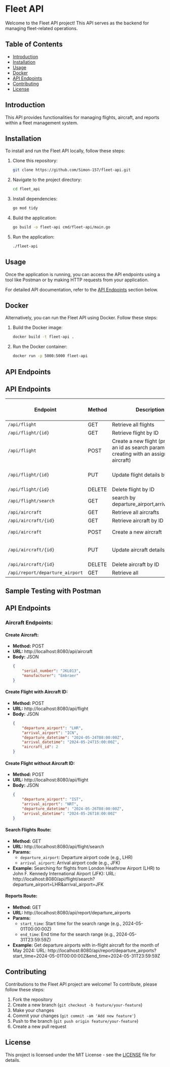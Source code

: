 
# Fleet API

Welcome to the Fleet API project! This API serves as the backend for managing fleet-related operations.

## Table of Contents

- [Introduction](#introduction)
- [Installation](#installation)
- [Usage](#usage)
- [Docker](#docker)
- [API Endpoints](#api-endpoints)
- [Contributing](#contributing)
- [License](#license)

## Introduction

This API provides functionalities for managing flights, aircraft, and reports within a fleet management system.

## Installation

To install and run the Fleet API locally, follow these steps:

1. Clone this repository:
   ```bash
   git clone https://github.com/Simon-157/fleet-api.git
   ```

2. Navigate to the project directory:
   ```bash
   cd fleet_api
   ```

3. Install dependencies:
   ```bash
   go mod tidy
   ```

4. Build the application:
   ```bash
   go build -o fleet-api cmd/fleet-api/main.go
   ```

5. Run the application:
   ```bash
   ./fleet-api
   ```

## Usage

Once the application is running, you can access the API endpoints using a tool like Postman or by making HTTP requests from your application.

For detailed API documentation, refer to the [API Endpoints](#api-endpoints) section below.

## Docker

Alternatively, you can run the Fleet API using Docker. Follow these steps:

1. Build the Docker image:
   ```bash
   docker build -t fleet-api .
   ```

2. Run the Docker container:
   ```bash
   docker run -p 5000:5000 fleet-api
   ```

## API Endpoints
## API Endpoints

| Endpoint                   | Method | Description                         | Query Params                          | Required Body Content                 |
|----------------------------|--------|-------------------------------------|---------------------------------------|--------------------------------------|
| `/api/flight`             | GET    | Retrieve all flights                | N/A                                   | N/A                                  |
| `/api/flight/{id}`        | GET    | Retrieve flight by ID               | N/A                                   | N/A                                  |
| `/api/flight`             | POST   | Create a new flight   (provide the an id as search params when creating with an assigned aircraft)             | N/A                                   | Flight data                         |
| `/api/flight/{id}`        | PUT    | Update flight details by ID         | N/A                                   | Updated flight data                 |
| `/api/flight/{id}`        | DELETE | Delete flight by ID                 | N/A                                   | N/A                                  |
| `/api/flight/search`            | GET    | search by departure_airport,arrival_airport              | departure_airport,arrival_airport                                    | N/A                                  |
| `/api/aircraft`           | GET    | Retrieve all aircrafts              | N/A                                   | N/A                                  |
| `/api/aircraft/{id}`      | GET    | Retrieve aircraft by ID             | N/A                                   | N/A                                  |
| `/api/aircraft`           | POST   | Create a new aircraft               | N/A                                   | Aircraft data                       |
| `/api/aircraft/{id}`      | PUT    | Update aircraft details by ID      | N/A                                   | Updated aircraft data               |
| `/api/aircraft/{id}`      | DELETE | Delete aircraft by ID               | N/A                                   | N/A                                  |
| `/api/report/departure_airport`             | GET    | Retrieve all                |start_time and end_time                                 | N/A                                  |

## Sample Testing with Postman
## API Endpoints

### Aircraft Endpoints:

#### Create Aircraft:

- **Method:** POST
- **URL:** http://localhost:8080/api/aircraft
- **Body:** JSON
  ```json
  {
      "serial_number": "JKL013",
      "manufacturer": "Embraer"
  }
  ```

#### Create Flight with Aircraft ID:

- **Method:** POST
- **URL:** http://localhost:8080/api/flight
- **Body:** JSON
  ```json
  {
      "departure_airport": "LHR",
      "arrival_airport": "ICN",
      "departure_datetime": "2024-05-24T08:00:00Z",
      "arrival_datetime": "2024-05-24T15:00:00Z",
      "aircraft_id": 2
  }
  ```

#### Create Flight without Aircraft ID:

- **Method:** POST
- **URL:** http://localhost:8080/api/flight
- **Body:** JSON
  ```json
  {
      "departure_airport": "IST",
      "arrival_airport": "NRT",
      "departure_datetime": "2024-05-26T08:00:00Z",
      "arrival_datetime": "2024-05-26T18:00:00Z"
  }
  ```

#### Search Flights Route:

- **Method:** GET
- **URL:** http://localhost:8080/api/flight/search
- **Params:**
  - `departure_airport`: Departure airport code (e.g., LHR)
  - `arrival_airport`: Arrival airport code (e.g., JFK)
- **Example:**
  Searching for flights from London Heathrow Airport (LHR) to John F. Kennedy International Airport (JFK):
  URL: http://localhost:8080/api/flight/search?departure_airport=LHR&arrival_airport=JFK

#### Reports Route:

- **Method:** GET
- **URL:** http://localhost:8080/api/report/departure_airports
- **Params:**
  - `start_time`: Start time for the search range (e.g., 2024-05-01T00:00:00Z)
  - `end_time`: End time for the search range (e.g., 2024-05-31T23:59:59Z)
- **Example:**
  Get departure airports with in-flight aircraft for the month of May 2024:
  URL: http://localhost:8080/api/report/departure_airports?start_time=2024-05-01T00:00:00Z&end_time=2024-05-31T23:59:59Z


## Contributing

Contributions to the Fleet API project are welcome! To contribute, please follow these steps:

1. Fork the repository
2. Create a new branch (`git checkout -b feature/your-feature`)
3. Make your changes
4. Commit your changes (`git commit -am 'Add new feature'`)
5. Push to the branch (`git push origin feature/your-feature`)
6. Create a new pull request

## License

This project is licensed under the MIT License - see the [LICENSE](LICENSE) file for details.
```